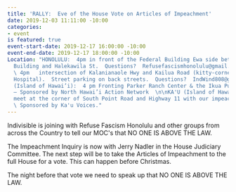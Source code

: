 ```yaml
---
title: 'RALLY:  Eve of the House Vote on Articles of Impeachment'
date: 2019-12-03 11:11:00 -10:00
categories:
- event
is featured: true
event-start-date: 2019-12-17 16:00:00 -10:00
event-end-date: 2019-12-17 18:00:00 -10:00
Location: "HONOLULU:  4pm in front of the Federal Building Ewa side between the Federal
  Building and Halekawila St.  Questions?  Refusefascismhonolulu@gmail.com\n\nWINDWARD/KAILUA:
  \ 4pm   intersection of Kalanianaole Hwy and Kailua Road (kitty-corner from Castle
  Hospital).  Street parking on back streets.  Questions?  IndWind808@gmail.com\n\nWAIMEA
  (Island of Hawai’i):  4 pm Fronting Parker Ranch Center & the Ikua Purdy Monument
  – Sponsored by North Hawai’i Action Network  \n\nKA'U (Island of Hawaii):  4 pm
  meet at the corner of South Point Road and Highway 11 with our impeachment signs.
  \ Sponsored by Ka'u Voices."
---
```


Indivisible is joining with Refuse Fascism Honolulu and other groups from across the Country to tell our MOC's that NO ONE IS ABOVE THE LAW.

The Impeachment Inquiry is now with Jerry Nadler in the House Judiciary Committee.  The next step will be to take the Articles of Impeachment to the full House for a vote.  This can happen before Christmas.

The night before that vote we need to speak up that NO ONE IS ABOVE THE LAW.

  

